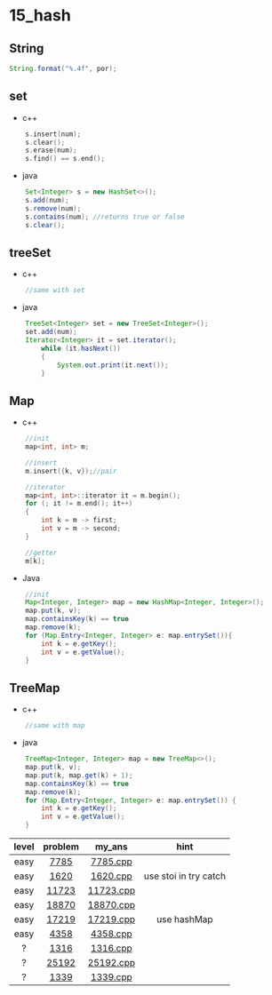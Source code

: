 # 15_hash
## String
```java
String.format("%.4f", por);
```

## set 
* c++
```c++
	s.insert(num);
	s.clear();
	s.erase(num);
	s.find() == s.end();
``` 
* java 
```java
	Set<Integer> s = new HashSet<>();
	s.add(num);
	s.remove(num);
	s.contains(num); //returns true or false
	s.clear();
``` 

## treeSet
* c++
```c++
	//same with set
```
* java
```Java
	TreeSet<Integer> set = new TreeSet<Integer>();
	set.add(num);
	Iterator<Integer> it = set.iterator();
		while (it.hasNext())
		{
			System.out.print(it.next());
		}
```
## Map
* c++
```c++
	//init
	map<int, int> m;

	//insert
	m.insert({k, v});//pair

	//iterator
	map<int, int>::iterator it = m.begin();
	for (; it != m.end(); it++)
	{
		int k = m -> first;
		int v = m -> second;
	}

	//getter
	m[k];
```
* Java
```Java
	//init
	Map<Integer, Integer> map = new HashMap<Integer, Integer>();
	map.put(k, v);
	map.containsKey(k) == true
	map.remove(k);
	for (Map.Entry<Integer, Integer> e: map.entrySet()){
		int k = e.getKey();
		int v = e.getValue();
	}
```

## TreeMap
* c++
```c++
	//same with map
```

* java
```java
	TreeMap<Integer, Integer> map = new TreeMap<>();
	map.put(k, v);
	map.put(k, map.get(k) + 1);
	map.containsKey(k) == true
	map.remove(k);
	for (Map.Entry<Integer, Integer> e: map.entrySet()) {
		int k = e.getKey();
		int v = e.getValue();
	}

```

| level | problem | my_ans | hint |
| :--: | :--: | :--: | :--: |
| easy | [7785](https://www.acmicpc.net/problem/7785) | [7785.cpp](./7785/7785.cpp) |  |
| easy | [1620](https://www.acmicpc.net/problem/1620) | [1620.cpp](./1620/1620.cpp) | use stoi in try catch |
| easy | [11723](https://www.acmicpc.net/problem/11723) | [11723.cpp](./11723/11723.cpp) | |
| easy | [18870](https://www.acmicpc.net/problem/18870) | [18870.cpp](./18870/18870.cpp) |  |
| easy | [17219](https://www.acmicpc.net/problem/17219) | [17219.cpp](./17219/17219.cpp) | use hashMap |
| easy | [4358](https://www.acmicpc.net/problem/4358) | [4358.cpp](./4358/4358.cpp) |  |
| ? | [1316](https://www.acmicpc.net/problem/1316) | [1316.cpp](./1316/1316.cpp) |  |
| ? | [25192](https://www.acmicpc.net/problem/25192) | [25192.cpp](./25192/25192.cpp) |  |
| ? | [1339](https://www.acmicpc.net/problem/1339) | [1339.cpp](./1339/1339.cpp) |  |
